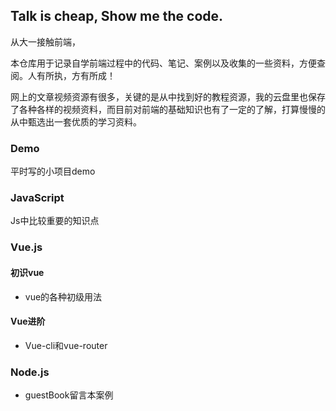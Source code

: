 ## Talk is cheap, Show me the code.

从大一接触前端，

本仓库用于记录自学前端过程中的代码、笔记、案例以及收集的一些资料，方便查阅。人有所执，方有所成！

网上的文章视频资源有很多，关键的是从中找到好的教程资源，我的云盘里也保存了各种各样的视频资料，而目前对前端的基础知识也有了一定的了解，打算慢慢的从中甄选出一套优质的学习资料。

### Demo 

平时写的小项目demo

### JavaScript 
Js中比较重要的知识点

### Vue.js 

#### 初识vue
- vue的各种初级用法

#### Vue进阶

- Vue-cli和vue-router

### Node.js 

- guestBook留言本案例